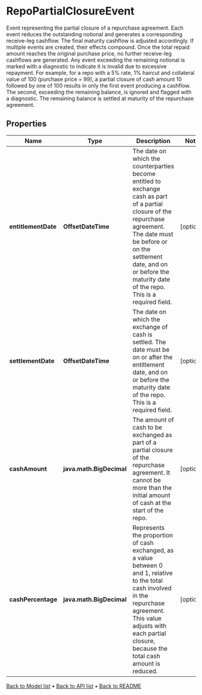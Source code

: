 

# RepoPartialClosureEvent

Event representing the partial closure of a repurchase  agreement. Each event reduces the outstanding notional  and generates a corresponding receive-leg cashflow. The  final maturity cashflow is adjusted accordingly.  If multiple events are created, their effects compound.  Once the total repaid amount reaches the original purchase  price, no further receive-leg cashflows are generated. Any  event exceeding the remaining notional is marked with a  diagnostic to indicate it is invalid due to excessive repayment.  For example, for a repo with a 5% rate, 1% haircut and  collateral value of 100 (purchase price = 99), a partial  closure of cash amount 10 followed by one of 100 results in  only the first event producing a cashflow. The second,  exceeding the remaining balance, is ignored and flagged  with a diagnostic. The remaining balance is settled at  maturity of the repurchase agreement.

## Properties

| Name | Type | Description | Notes |
|------------ | ------------- | ------------- | -------------|
|**entitlementDate** | **OffsetDateTime** | The date on which the counterparties become entitled  to exchange cash as part of a partial closure of the  repurchase agreement. The date must be before or on  the settlement date, and on or before the maturity  date of the repo. This is a required field. |  [optional] |
|**settlementDate** | **OffsetDateTime** | The date on which the exchange of cash is settled.  The date must be on or after the entitlement date, and on or before the maturity date of the repo.  This is a required field. |  [optional] |
|**cashAmount** | **java.math.BigDecimal** | The amount of cash to be exchanged as part of  a partial closure of the repurchase agreement. It cannot be more than the initial amount of  cash at the start of the repo. |  [optional] |
|**cashPercentage** | **java.math.BigDecimal** | Represents the proportion of cash exchanged, as  a value between 0 and 1, relative to the total  cash involved in the repurchase agreement. This value adjusts with each partial closure,  because the total cash amount is reduced. |  [optional] |



[Back to Model list](../README.md#documentation-for-models) &#8226; [Back to API list](../README.md#documentation-for-api-endpoints) &#8226; [Back to README](../README.md)


